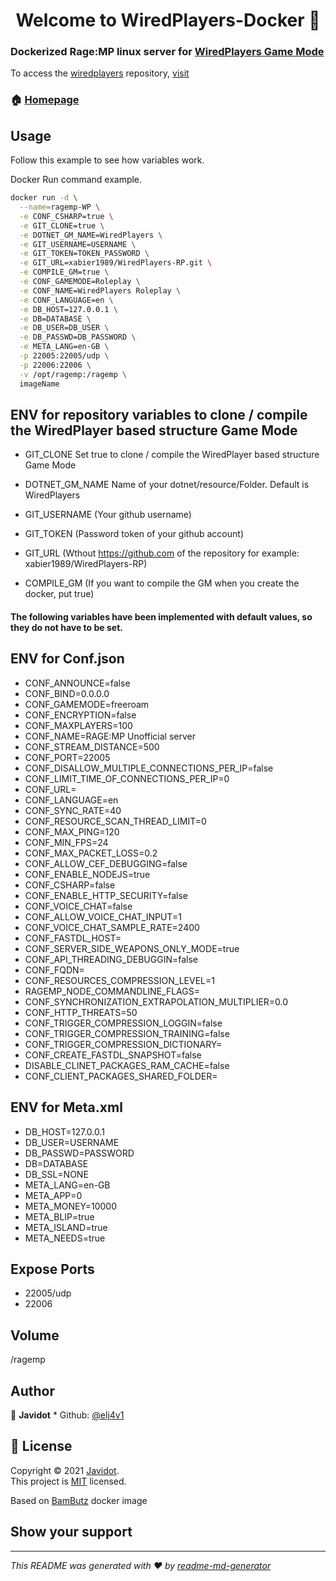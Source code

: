 <h1 align="center">Welcome to WiredPlayers-Docker 👋</h1>
<p>
</p>

### Dockerized Rage:MP linux server for [WiredPlayers Game Mode](https://github.com/xabier1989/WiredPlayers-RP)


To access the [wiredplayers](https://github.com/xabier1989/WiredPlayers-RP) repository, [visit](https://wiredplayers.ovh/)

### 🏠 [Homepage](https://github.com/elj4v1/WiredPlayers-Docker)

## Usage

Follow this example to see how variables work.

Docker Run command example.

```sh
docker run -d \
  --name=ragemp-WP \
  -e CONF_CSHARP=true \
  -e GIT_CLONE=true \
  -e DOTNET_GM_NAME=WiredPlayers \
  -e GIT_USERNAME=USERNAME \
  -e GIT_TOKEN=TOKEN_PASSWORD \
  -e GIT_URL=xabier1989/WiredPlayers-RP.git \
  -e COMPILE_GM=true \
  -e CONF_GAMEMODE=Roleplay \
  -e CONF_NAME=WiredPlayers Roleplay \
  -e CONF_LANGUAGE=en \
  -e DB_HOST=127.0.0.1 \
  -e DB=DATABASE \
  -e DB_USER=DB_USER \
  -e DB_PASSWD=DB_PASSWORD \
  -e META_LANG=en-GB \
  -p 22005:22005/udp \
  -p 22006:22006 \
  -v /opt/ragemp:/ragemp \
  imageName
```

## ENV for repository variables to clone / compile the WiredPlayer based structure Game Mode

- GIT_CLONE  Set true to clone / compile the WiredPlayer based structure Game Mode

- DOTNET_GM_NAME  Name of your dotnet/resource/Folder. Default is WiredPlayers

- GIT_USERNAME (Your github username)

- GIT_TOKEN (Password token of your github account)

- GIT_URL (Wthout https://github.com of the repository for example: xabier1989/WiredPlayers-RP)

- COMPILE_GM (If you want to compile the GM when you create the docker, put true)


<h4>The following variables have been implemented with default values, so they do not have to be set.</h4>

## ENV for Conf.json

- CONF_ANNOUNCE=false
- CONF_BIND=0.0.0.0
- CONF_GAMEMODE=freeroam
- CONF_ENCRYPTION=false
- CONF_MAXPLAYERS=100
- CONF_NAME=RAGE:MP Unofficial server
- CONF_STREAM_DISTANCE=500
- CONF_PORT=22005
- CONF_DISALLOW_MULTIPLE_CONNECTIONS_PER_IP=false
- CONF_LIMIT_TIME_OF_CONNECTIONS_PER_IP=0
- CONF_URL=
- CONF_LANGUAGE=en
- CONF_SYNC_RATE=40
- CONF_RESOURCE_SCAN_THREAD_LIMIT=0
- CONF_MAX_PING=120
- CONF_MIN_FPS=24
- CONF_MAX_PACKET_LOSS=0.2
- CONF_ALLOW_CEF_DEBUGGING=false
- CONF_ENABLE_NODEJS=true
- CONF_CSHARP=false
- CONF_ENABLE_HTTP_SECURITY=false
- CONF_VOICE_CHAT=false
- CONF_ALLOW_VOICE_CHAT_INPUT=1
- CONF_VOICE_CHAT_SAMPLE_RATE=2400
- CONF_FASTDL_HOST=
- CONF_SERVER_SIDE_WEAPONS_ONLY_MODE=true
- CONF_API_THREADING_DEBUGGIN=false
- CONF_FQDN=
- CONF_RESOURCES_COMPRESSION_LEVEL=1
- RAGEMP_NODE_COMMANDLINE_FLAGS=
- CONF_SYNCHRONIZATION_EXTRAPOLATION_MULTIPLIER=0.0
- CONF_HTTP_THREATS=50
- CONF_TRIGGER_COMPRESSION_LOGGIN=false
- CONF_TRIGGER_COMPRESSION_TRAINING=false
- CONF_TRIGGER_COMPRESSION_DICTIONARY=
- CONF_CREATE_FASTDL_SNAPSHOT=false
- DISABLE_CLINET_PACKAGES_RAM_CACHE=false
- CONF_CLIENT_PACKAGES_SHARED_FOLDER=

## ENV for Meta.xml

- DB_HOST=127.0.0.1
- DB_USER=USERNAME
- DB_PASSWD=PASSWORD
- DB=DATABASE
- DB_SSL=NONE
- META_LANG=en-GB
- META_APP=0
- META_MONEY=10000
- META_BLIP=true
- META_ISLAND=true
- META_NEEDS=true

## Expose Ports

- 22005/udp
- 22006

## Volume

/ragemp

## Author

👤 **Javidot** * Github: [@elj4v1](https://github.com/elj4v1)

## 📝 License

Copyright © 2021 [Javidot](https://github.com/elj4v1).<br />
This project is [MIT](https://github.com/BamButz/docker-ragemp/blob/master/LICENSE) licensed.

Based on [BamButz](https://github.com/BamButz/docker-ragemp) docker image<br />

## Show your support
***
_This README was generated with ❤️ by [readme-md-generator](https://github.com/kefranabg/readme-md-generator)_
